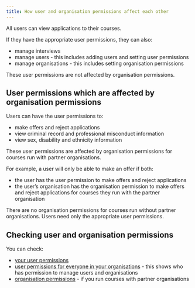 ```yaml
---
title: How user and organisation permissions affect each other
---
```


All users can view applications to their courses.

If they have the appropriate user permissions, they can also:

- manage interviews
- manage users - this includes adding users and setting user permissions
- manage organisations - this includes setting organisation permissions

These user permissions are not affected by organisation permissions.

## User permissions which are affected by organisation permissions

Users can have the user permissions to:

- make offers and reject applications
- view criminal record and professional misconduct information
- view sex, disability and ethnicity information

These user permissions are affected by organisation permissions for courses run with partner organisations.

For example, a user will only be able to make an offer if both:

- the user has the user permission to make offers and reject applications
- the user’s organisation has the organisation permission to make offers and reject applications for courses they run with the partner organisation

There are no organisation permissions for courses run without partner organisations. Users need only the appropriate user permissions.

## Checking user and organisation permissions

You can check:

- [your user permissions](/account/permissions)
- [user permissions for everyone in your organisations](/organisation-settings) - this shows who has permission to manage users and organisations
- [organisation permissions](/organisation-settings) - if you run courses with partner organisations
